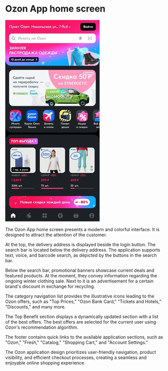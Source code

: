 # Ozon App home screen

![screenshot](resources/screenshot.jpg)

The Ozon App home screen presents a modern and colorful interface. It is designed to attract the attention of the customer.

At the top, the delivery address is displayed beside the login button. The search bar is located below the delivery address. The application supports text, voice, and barcode search, as depicted by the buttons in the search bar.

Below the search bar, promotional banners showcase current deals and featured products. At the moment, they convey information regarding the ongoing winter clothing sale. Next to it is an advertisement for a certain brand's discount in exchange for recycling.

The category navigation list provides the illustrative icons leading to the Ozon offers, such as "Top Prices," "Ozon Bank Card," "Tickets and Hotels," "Discounts," and many more.

The Top Benefit section displays a dynamically updated section with a list of the best offers. The best offers are selected for the current user using Ozon's recommendation algorithm.

The footer contains quick links to the available application sections, such as "Ozon," "Fresh," "Catalog," "Shopping Cart," and "Account Settings."

The Ozon application design prioritizes user-friendly navigation, product visibility, and efficient checkout processes, creating a seamless and enjoyable online shopping experience.
